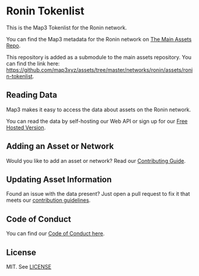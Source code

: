 
# Ronin Tokenlist

This is the Map3 Tokenlist for the Ronin network.

You can find the Map3 metadata for the Ronin network on [The Main Assets Repo](https://github.com/map3xyz/assets/tree/master/networks/ronin).

This repository is added as a submodule to the main assets repository. You can find the link here: https://github.com/map3xyz/assets/tree/master/networks/ronin/assets/ronin-tokenlist.

## Reading Data

Map3 makes it easy to access the data about assets on the Ronin network. 

You can read the data by self-hosting our Web API or sign up for our [Free Hosted Version](https://map3.xyz).

## Adding an Asset or Network 

Would you like to add an asset or network? Read our [Contributing Guide](https://github.com/map3xyz/assets/tree/master/docs/CONTRIBUTING.md).

## Updating Asset Information

Found an issue with the data present? Just open a pull request to fix it that meets our [contribution guidelines](https://github.com/map3xyz/assets/tree/master/docs/CONTRIBUTING.md).

## Code of Conduct
You can find our [Code of Conduct here](https://github.com/map3xyz/assets/tree/master/docs/CODE_OF_CONDUCT.md).

## License
MIT. See [LICENSE](LICENSE)
